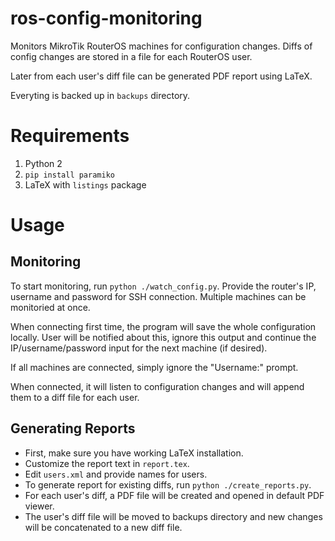 ros-config-monitoring
=====================

Monitors MikroTik RouterOS machines for configuration changes. Diffs of config changes are stored in a file for each RouterOS user.

Later from each user's diff file can be generated PDF report using LaTeX.

Everyting is backed up in `backups` directory.

Requirements
============

1. Python 2
2. `pip install paramiko`
3. LaTeX with `listings` package

Usage
=====

Monitoring
----------

To start monitoring, run `python ./watch_config.py`. Provide the router's IP, username and password for SSH connection. Multiple machines can be monitoried at once.

When connecting first time, the program will save the whole configuration locally. User will be notified about this, ignore this output and continue the IP/username/password input for the next machine (if desired).

If all machines are connected, simply ignore the "Username:" prompt.

When connected, it will listen to configuration changes and will append them to a diff file for each user.

Generating Reports
------------------

* First, make sure you have working LaTeX installation.
* Customize the report text in `report.tex`.
* Edit `users.xml` and provide names for users.
* To generate report for existing diffs, run `python ./create_reports.py`.
* For each user's diff, a PDF file will be created and opened in default PDF viewer.
* The user's diff file will be moved to backups directory and new changes will be concatenated to a new diff file.

